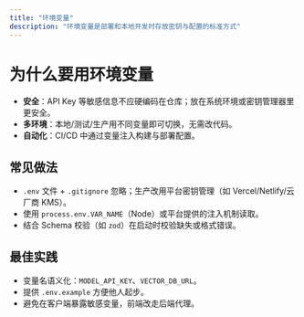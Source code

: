 ```yaml
---
title: "环境变量"
description: "环境变量是部署和本地开发时存放密钥与配置的标准方式"
---
```


# 为什么要用环境变量

- **安全**：API Key 等敏感信息不应硬编码在仓库；放在系统环境或密钥管理器里更安全。
- **多环境**：本地/测试/生产用不同变量即可切换，无需改代码。
- **自动化**：CI/CD 中通过变量注入构建与部署配置。

## 常见做法

- `.env` 文件 + `.gitignore` 忽略；生产改用平台密钥管理（如 Vercel/Netlify/云厂商 KMS）。
- 使用 `process.env.VAR_NAME`（Node）或平台提供的注入机制读取。
- 结合 Schema 校验（如 `zod`）在启动时校验缺失或格式错误。

## 最佳实践

- 变量名语义化：`MODEL_API_KEY`、`VECTOR_DB_URL`。
- 提供 `.env.example` 方便他人起步。
- 避免在客户端暴露敏感变量，前端改走后端代理。
